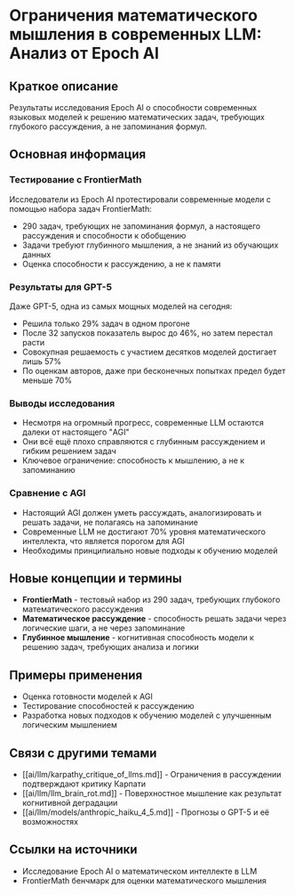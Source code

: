 # Ограничения математического мышления в современных LLM: Анализ от Epoch AI

## Краткое описание
Результаты исследования Epoch AI о способности современных языковых моделей к решению математических задач, требующих глубокого рассуждения, а не запоминания формул.

## Основная информация

### Тестирование с FrontierMath
Исследователи из Epoch AI протестировали современные модели с помощью набора задач FrontierMath:
- 290 задач, требующих не запоминания формул, а настоящего рассуждения и способности к обобщению
- Задачи требуют глубинного мышления, а не знаний из обучающих данных
- Оценка способности к рассуждению, а не к памяти

### Результаты для GPT-5
Даже GPT-5, одна из самых мощных моделей на сегодня:
- Решила только 29% задач в одном прогоне
- После 32 запусков показатель вырос до 46%, но затем перестал расти
- Совокупная решаемость с участием десятков моделей достигает лишь 57%
- По оценкам авторов, даже при бесконечных попытках предел будет меньше 70%

### Выводы исследования
- Несмотря на огромный прогресс, современные LLM остаются далеки от настоящего "AGI"
- Они всё ещё плохо справляются с глубинным рассуждением и гибким решением задач
- Ключевое ограничение: способность к мышлению, а не к запоминанию

### Сравнение с AGI
- Настоящий AGI должен уметь рассуждать, аналогизировать и решать задачи, не полагаясь на запоминание
- Современные LLM не достигают 70% уровня математического интеллекта, что является порогом для AGI
- Необходимы принципиально новые подходы к обучению моделей

## Новые концепции и термины
- **FrontierMath** - тестовый набор из 290 задач, требующих глубокого математического рассуждения
- **Математическое рассуждение** - способность решать задачи через логические шаги, а не через запоминание
- **Глубинное мышление** - когнитивная способность модели к решению задач, требующих анализа и логики

## Примеры применения
- Оценка готовности моделей к AGI
- Тестирование способностей к рассуждению
- Разработка новых подходов к обучению моделей с улучшенным логическим мышлением

## Связи с другими темами
- [[ai/llm/karpathy_critique_of_llms.md]] - Ограничения в рассуждении подтверждают критику Карпати
- [[ai/llm/llm_brain_rot.md]] - Поверхностное мышление как результат когнитивной деградации
- [[ai/llm/models/anthropic_haiku_4_5.md]] - Прогнозы о GPT-5 и её возможностях

## Ссылки на источники
- Исследование Epoch AI о математическом интеллекте в LLM
- FrontierMath бенчмарк для оценки математического мышления